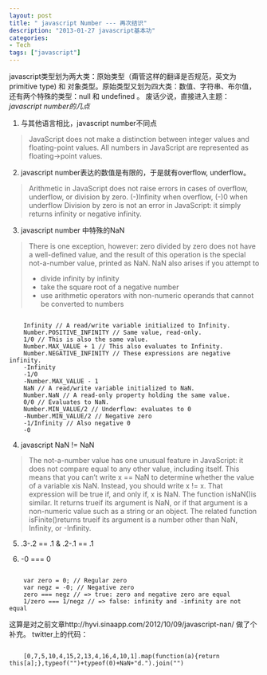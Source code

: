 ```yaml
---
layout: post
title: " javascript Number --- 再次结识"
description: "2013-01-27 javascript基本功"
categories: 
- Tech
tags: ["javascript"]
---
```

 


javascript类型划为两大类：原始类型（甭管这样的翻译是否规范，英文为primitive type) 和 对象类型。原始类型又划为四大类：数值、字符串、布尔值，还有两个特殊的类型：null 和 undefined 。 
废话少说，直接进入主题：*javascript number的几点*
1. 与其他语言相比，javascript number不同点
>JavaScript does not make a distinction between integer values
>and floating-point values. All numbers in JavaScript are represented as floating->point values.

2. javascript number表达的数值是有限的，于是就有overflow, underflow。
> Arithmetic in JavaScript does not raise errors in cases of overflow, underflow, or division by zero.
> (-)Infinity when overflow, (-)0 when underflow 
> Division by zero is not an error in JavaScript: it simply returns infinity or negative
infinity.

3. javascript number 中特殊的NaN 
>There is one exception, however: zero divided by zero does not have a well-defined value, and the result of this operation is the special not-a-number value, printed as  NaN.  NaN  also arises if you attempt to 
>* divide infinity by infinity
>* take the square root of a negative number
>* use arithmetic operators with non-numeric operands that
>cannot be converted to numbers

<pre><code>
	Infinity // A read/write variable initialized to Infinity.
	Number.POSITIVE_INFINITY // Same value, read-only.
	1/0 // This is also the same value.
	Number.MAX_VALUE + 1 // This also evaluates to Infinity.
	Number.NEGATIVE_INFINITY // These expressions are negative infinity.
	-Infinity
	-1/0 
	-Number.MAX_VALUE - 1
	NaN // A read/write variable initialized to NaN.
	Number.NaN // A read-only property holding the same value.
	0/0 // Evaluates to NaN.
	Number.MIN_VALUE/2 // Underflow: evaluates to 0
	-Number.MIN_VALUE/2 // Negative zero
	-1/Infinity // Also negative 0
	-0
</code></pre>
4. javascript NaN != NaN 
> The not-a-number value has one unusual feature in JavaScript: it does not compare equal to any other value, including itself. This means that you can’t write x == NaN to determine whether the value of a variable xis  NaN. Instead, you should write  x != x. That expression will be true if, and only if, x is NaN. The function isNaN()is similar. It returns trueif its argument is NaN, or if that argument is a non-numeric value such as a string or an object. The related function isFinite()returns trueif its argument is a number other than NaN, Infinity, or -Infinity.

5. .3-.2 == .1 & .2-.1 == .1 

6. -0 === 0 
<pre><code>
    var zero = 0; // Regular zero
    var negz = -0; // Negative zero
    zero === negz // => true: zero and negative zero are equal 
    1/zero === 1/negz // => false: infinity and -infinity are not equal
</code></pre>

这算是对之前文章http://hyvi.sinaapp.com/2012/10/09/javascript-nan/ 做了个补充。
twitter上的代码：
<pre><code>  
    [0,7,5,10,4,15,2,13,4,16,4,10,1].map(function(a){return this[a];},typeof("")+typeof(0)+NaN+"d.").join("") 
</code></pre>
